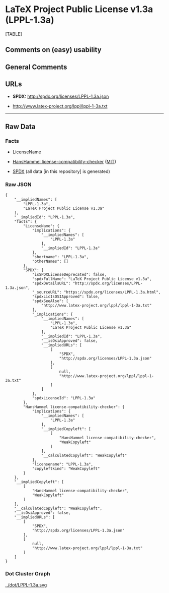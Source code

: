 LaTeX Project Public License v1.3a (LPPL-1.3a)
==============================================

[TABLE]

Comments on (easy) usability
----------------------------

General Comments
----------------

URLs
----

-   **SPDX:** http://spdx.org/licenses/LPPL-1.3a.json

-   http://www.latex-project.org/lppl/lppl-1-3a.txt

------------------------------------------------------------------------

Raw Data
--------

### Facts

-   LicenseName

-   [HansHammel
    license-compatibility-checker](https://github.com/HansHammel/license-compatibility-checker/blob/master/lib/licenses.json "HansHammel license-compatibility-checker")
    ([MIT](https://github.com/HansHammel/license-compatibility-checker/blob/master/LICENSE "MIT"))

-   [SPDX](https://spdx.org/licenses/LPPL-1.3a.html "SPDX") (all data
    \[in this repository\] is generated)

### Raw JSON

    {
        "__impliedNames": [
            "LPPL-1.3a",
            "LaTeX Project Public License v1.3a"
        ],
        "__impliedId": "LPPL-1.3a",
        "facts": {
            "LicenseName": {
                "implications": {
                    "__impliedNames": [
                        "LPPL-1.3a"
                    ],
                    "__impliedId": "LPPL-1.3a"
                },
                "shortname": "LPPL-1.3a",
                "otherNames": []
            },
            "SPDX": {
                "isSPDXLicenseDeprecated": false,
                "spdxFullName": "LaTeX Project Public License v1.3a",
                "spdxDetailsURL": "http://spdx.org/licenses/LPPL-1.3a.json",
                "_sourceURL": "https://spdx.org/licenses/LPPL-1.3a.html",
                "spdxLicIsOSIApproved": false,
                "spdxSeeAlso": [
                    "http://www.latex-project.org/lppl/lppl-1-3a.txt"
                ],
                "_implications": {
                    "__impliedNames": [
                        "LPPL-1.3a",
                        "LaTeX Project Public License v1.3a"
                    ],
                    "__impliedId": "LPPL-1.3a",
                    "__isOsiApproved": false,
                    "__impliedURLs": [
                        [
                            "SPDX",
                            "http://spdx.org/licenses/LPPL-1.3a.json"
                        ],
                        [
                            null,
                            "http://www.latex-project.org/lppl/lppl-1-3a.txt"
                        ]
                    ]
                },
                "spdxLicenseId": "LPPL-1.3a"
            },
            "HansHammel license-compatibility-checker": {
                "implications": {
                    "__impliedNames": [
                        "LPPL-1.3a"
                    ],
                    "__impliedCopyleft": [
                        [
                            "HansHammel license-compatibility-checker",
                            "WeakCopyleft"
                        ]
                    ],
                    "__calculatedCopyleft": "WeakCopyleft"
                },
                "licensename": "LPPL-1.3a",
                "copyleftkind": "WeakCopyleft"
            }
        },
        "__impliedCopyleft": [
            [
                "HansHammel license-compatibility-checker",
                "WeakCopyleft"
            ]
        ],
        "__calculatedCopyleft": "WeakCopyleft",
        "__isOsiApproved": false,
        "__impliedURLs": [
            [
                "SPDX",
                "http://spdx.org/licenses/LPPL-1.3a.json"
            ],
            [
                null,
                "http://www.latex-project.org/lppl/lppl-1-3a.txt"
            ]
        ]
    }

### Dot Cluster Graph

[../dot/LPPL-1.3a.svg](../dot/LPPL-1.3a.svg "../dot/LPPL-1.3a.svg")
